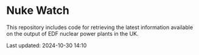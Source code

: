 # Nuke Watch

This repository includes code for retrieving the latest information available on the output of EDF nuclear power plants in the UK.

Last updated: 2024-10-30 14:10